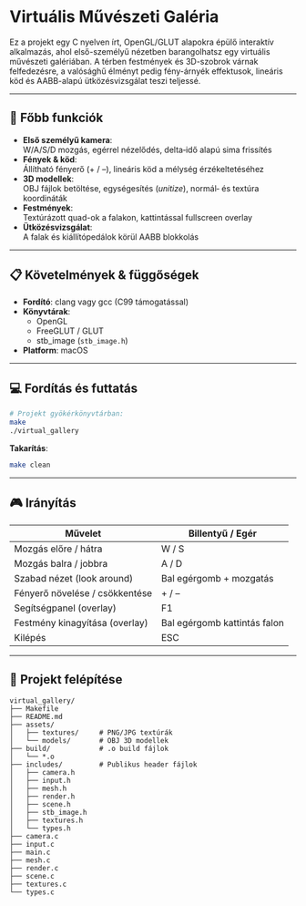 # Virtuális Művészeti Galéria

Ez a projekt egy C nyelven írt, OpenGL/GLUT alapokra épülő interaktív alkalmazás, ahol első-személyű nézetben barangolhatsz egy virtuális művészeti galériában. A térben festmények és 3D-szobrok várnak felfedezésre, a valósághű élményt pedig fény-árnyék effektusok, lineáris köd és AABB-alapú ütközésvizsgálat teszi teljessé.

---

## 🌟 Főbb funkciók

- **Első személyű kamera**:  
  W/A/S/D mozgás, egérrel nézelődés, delta‐idő alapú sima frissítés  
- **Fények & köd**:  
  Állítható fényerő (+ / –), lineáris köd a mélység érzékeltetéséhez  
- **3D modellek**:  
  OBJ fájlok betöltése, egységesítés (_unitize_), normál‐ és textúra koordináták  
- **Festmények**:  
  Textúrázott quad-ok a falakon, kattintással fullscreen overlay  
- **Ütközésvizsgálat**:  
  A falak és kiállítópedálok körül AABB blokkolás  

---

## 📋 Követelmények & függőségek

- **Fordító**: clang vagy gcc (C99 támogatással)  
- **Könyvtárak**:  
  - OpenGL  
  - FreeGLUT / GLUT  
  - stb_image (`stb_image.h`)  
- **Platform**: macOS  

---

## 💻 Fordítás és futtatás

```bash
# Projekt gyökérkönyvtárban:
make
./virtual_gallery
```

**Takarítás**:
```bash
make clean
```

---

## 🎮 Irányítás

| Művelet                          | Billentyű / Egér                  |
|----------------------------------|-----------------------------------|
| Mozgás előre / hátra             | W / S                             |
| Mozgás balra / jobbra            | A / D                             |
| Szabad nézet (look around)       | Bal egérgomb + mozgatás           |
| Fényerő növelése / csökkentése   | + / –                             |
| Segítségpanel (overlay)          | F1                                |
| Festmény kinagyítása (overlay)   | Bal egérgomb kattintás falon      |
| Kilépés                          | ESC                               |

---

## 📂 Projekt felépítése
```
virtual_gallery/
├── Makefile
├── README.md
├── assets/
│   ├── textures/     # PNG/JPG textúrák
│   └── models/       # OBJ 3D modellek
├── build/            # .o build fájlok
│   └── *.o
├── includes/         # Publikus header fájlok
│   ├── camera.h
│   ├── input.h
│   ├── mesh.h
│   ├── render.h
│   ├── scene.h
│   ├── stb_image.h
│   ├── textures.h
│   └── types.h
├── camera.c
├── input.c
├── main.c
├── mesh.c
├── render.c
├── scene.c
├── textures.c
└── types.c
```
